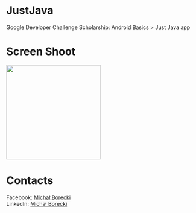 # JustJava

Google Developer Challenge Scholarship: Android Basics > Just Java app

# Screen Shoot
<p align="left"> 
<a href="https://imgur.com/vLhQmFY"></a>
<img src="https://imgur.com/vLhQmFY.png"/ style="max-width:100%;" width="250">
</p>

# Contacts

Facebook: <a href="https://www.facebook.com/michalborecki.mb">Michał Borecki</a><br>
LinkedIn: <a href="https://www.linkedin.com/in/michał-borecki">Michał Borecki</a>
